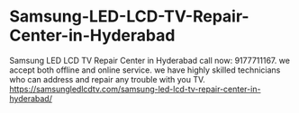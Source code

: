 # Samsung-LED-LCD-TV-Repair-Center-in-Hyderabad
Samsung LED LCD TV Repair Center in Hyderabad call now: 9177711167.  we accept both offline and online service. we have highly skilled technicians who can address and repair any trouble with you TV.  https://samsungledlcdtv.com/samsung-led-lcd-tv-repair-center-in-hyderabad/
